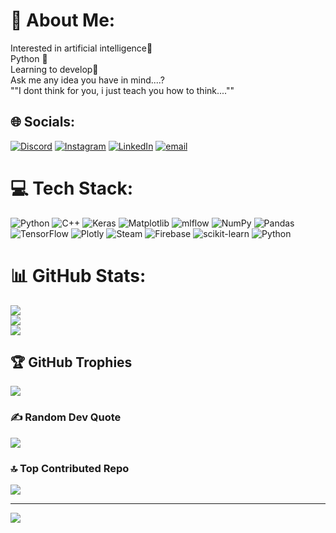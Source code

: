 # 💫 About Me:
Interested in artificial intelligence🤖<br>Python 🐍<br>Learning to develop🧐<br>Ask me any idea you have in mind....?<br>""I dont think for you, i just teach you how to think....""


## 🌐 Socials:
[![Discord](https://img.shields.io/badge/Discord-%237289DA.svg?logo=discord&logoColor=white)](https://discord.gg/https://discord.gg/995454727552766013) [![Instagram](https://img.shields.io/badge/Instagram-%23E4405F.svg?logo=Instagram&logoColor=white)](https://instagram.com/https://instagram.com/sina.qalandari) [![LinkedIn](https://img.shields.io/badge/LinkedIn-%230077B5.svg?logo=linkedin&logoColor=white)](https://linkedin.com/in/https://linkedin.com/in/sina-qalandari-bb2901260) [![email](https://img.shields.io/badge/Email-D14836?logo=gmail&logoColor=white)](mailto:sinaqalandari2008@gmail.com) 

# 💻 Tech Stack:
![Python](https://img.shields.io/badge/python-3670A0?style=plastic&logo=python&logoColor=ffdd54) ![C++](https://img.shields.io/badge/c++-%2300599C.svg?style=plastic&logo=c%2B%2B&logoColor=white) ![Keras](https://img.shields.io/badge/Keras-%23D00000.svg?style=plastic&logo=Keras&logoColor=white) ![Matplotlib](https://img.shields.io/badge/Matplotlib-%23ffffff.svg?style=plastic&logo=Matplotlib&logoColor=black) ![mlflow](https://img.shields.io/badge/mlflow-%23d9ead3.svg?style=plastic&logo=numpy&logoColor=blue) ![NumPy](https://img.shields.io/badge/numpy-%23013243.svg?style=plastic&logo=numpy&logoColor=white) ![Pandas](https://img.shields.io/badge/pandas-%23150458.svg?style=plastic&logo=pandas&logoColor=white) ![TensorFlow](https://img.shields.io/badge/TensorFlow-%23FF6F00.svg?style=plastic&logo=TensorFlow&logoColor=white) ![Plotly](https://img.shields.io/badge/Plotly-%233F4F75.svg?style=plastic&logo=plotly&logoColor=white) ![Steam](https://img.shields.io/badge/steam-%23000000.svg?style=plastic&logo=steam&logoColor=white) ![Firebase](https://img.shields.io/badge/firebase-a08021?style=plastic&logo=firebase&logoColor=ffcd34) ![scikit-learn](https://img.shields.io/badge/scikit--learn-%23F7931E.svg?style=plastic&logo=scikit-learn&logoColor=white) ![Python](https://img.shields.io/badge/python-3670A0?style=plastic&logo=python&logoColor=ffdd54)
# 📊 GitHub Stats:
![](https://github-readme-stats.vercel.app/api?username=KhooodeSIN&theme=blueberry&hide_border=true&include_all_commits=false&count_private=false)<br/>
![](https://nirzak-streak-stats.vercel.app/?user=KhooodeSIN&theme=blueberry&hide_border=true)<br/>
![](https://github-readme-stats.vercel.app/api/top-langs/?username=KhooodeSIN&theme=blueberry&hide_border=true&include_all_commits=false&count_private=false&layout=compact)

## 🏆 GitHub Trophies
![](https://github-profile-trophy.vercel.app/?username=KhooodeSIN&theme=blueberry&no-frame=true&no-bg=true&margin-w=4)

### ✍️ Random Dev Quote
![](https://quotes-github-readme.vercel.app/api?type=vetical&theme=light)

### 🔝 Top Contributed Repo
![](https://github-contributor-stats.vercel.app/api?username=KhooodeSIN&limit=5&theme=blue-green&combine_all_yearly_contributions=true)

---
[![](https://visitcount.itsvg.in/api?id=KhooodeSIN&icon=2&color=0)](https://visitcount.itsvg.in)

<!-- Proudly created with GPRM ( https://gprm.itsvg.in ) -->
